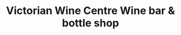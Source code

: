 ---
title: "Victorian Wine Centre Wine bar & bottle shop"
url: /middle-park/victorian-wine-centre-wine-bar-and-bottle-shop/
shop: alcohol
---